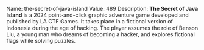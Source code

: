 Name: the-secret-of-java-island
Value: 489
Description: **The Secret of Java Island** is a 2024 point-and-click graphic adventure game developed and published by LA CTF Games.
It takes place in a fictional version of Indonesia during the age of hacking.
The player assumes the role of Benson Liu, a young man who dreams of becoming a hacker, and explores fictional flags while solving puzzles.
